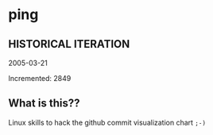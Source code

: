 # ping

## HISTORICAL ITERATION
2005-03-21

Incremented: 2849

## What is this?? 
Linux skills to hack the github commit visualization chart `;-)`
